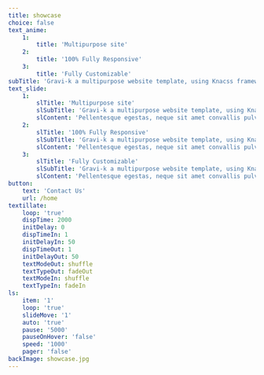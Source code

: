 ```yaml
---
title: showcase
choice: false
text_anime:
    1:
        title: 'Multipurpose site'
    2:
        title: '100% Fully Responsive'
    3:
        title: 'Fully Customizable'
subTitle: 'Gravi-k a multipurpose website template, using Knacss framework.'
text_slide:
    1:
        slTitle: 'Multipurpose site'
        slSubTitle: 'Gravi-k a multipurpose website template, using Knacss framework.'
        slContent: 'Pellentesque egestas, neque sit amet convallis pulvinar, **justo nulla eleifend augue, ac auctor orci leo non est**. Aliquam lobortis. Ut a _nisl id ante tempus_ hendrerit. Vestibulum ante ipsum primis in faucibus orci luctus et ultrices posuere cubilia Curae.'
    2:
        slTitle: '100% Fully Responsive'
        slSubTitle: 'Gravi-k a multipurpose website template, using Knacss framework.'
        slContent: 'Pellentesque egestas, neque sit amet convallis pulvinar, **justo nulla eleifend augue, ac auctor orci leo non est**. Aliquam lobortis. Ut a _nisl id ante tempus_ hendrerit. Vestibulum ante ipsum primis in faucibus orci luctus et ultrices posuere cubilia Curae.'
    3:
        slTitle: 'Fully Customizable'
        slSubTitle: 'Gravi-k a multipurpose website template, using Knacss framework.'
        slContent: 'Pellentesque egestas, neque sit amet convallis pulvinar, **justo nulla eleifend augue, ac auctor orci leo non est**. Aliquam lobortis. Ut a _nisl id ante tempus_ hendrerit. Vestibulum ante ipsum primis in faucibus orci luctus et ultrices posuere cubilia Curae.'
button:
    text: 'Contact Us'
    url: /home
textillate:
    loop: 'true'
    dispTime: 2000
    initDelay: 0
    dispTimeIn: 1
    initDelayIn: 50
    dispTimeOut: 1
    initDelayOut: 50
    textModeOut: shuffle
    textTypeOut: fadeOut
    textModeIn: shuffle
    textTypeIn: fadeIn
ls:
    item: '1'
    loop: 'true'
    slideMove: '1'
    auto: 'true'
    pause: '5000'
    pauseOnHover: 'false'
    speed: '1000'
    pager: 'false'
backImage: showcase.jpg
---
```


